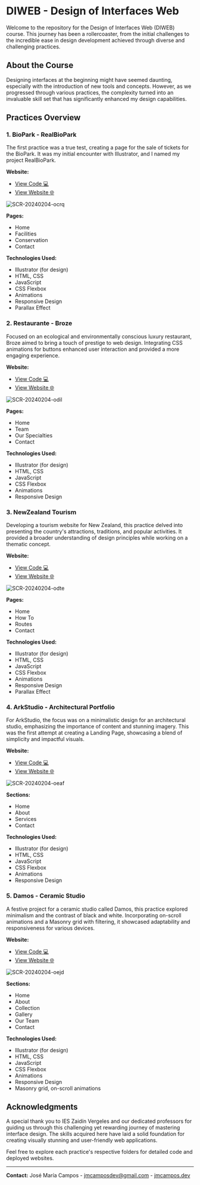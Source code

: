 # DIWEB - Design of Interfaces Web

Welcome to the repository for the Design of Interfaces Web (DIWEB) course. This journey has been a rollercoaster, from the initial challenges to the incredible ease in design development achieved through diverse and challenging practices.

## About the Course

Designing interfaces at the beginning might have seemed daunting, especially with the introduction of new tools and concepts. However, as we progressed through various practices, the complexity turned into an invaluable skill set that has significantly enhanced my design capabilities.

## Practices Overview

### 1. BioPark - RealBioPark
The first practice was a true test, creating a page for the sale of tickets for the BioPark. It was my initial encounter with Illustrator, and I named my project RealBioPark.

**Website:**
- [View Code 💻](./Practice02-BioParc)
- [View Website 🌐](https://servidor.jmcampos.dev/DIWEB/Practice02-BioParc/)


![SCR-20240204-ocrq](https://github.com/jmcamposdev/2DAW/assets/108521775/711944ed-5566-4ad4-b8e2-67d8929e610a)


**Pages:**
- Home
- Facilities
- Conservation
- Contact

**Technologies Used:**
- Illustrator (for design)
- HTML, CSS
- JavaScript
- CSS Flexbox
- Animations
- Responsive Design
- Parallax Effect

### 2. Restaurante - Broze
Focused on an ecological and environmentally conscious luxury restaurant, Broze aimed to bring a touch of prestige to web design. Integrating CSS animations for buttons enhanced user interaction and provided a more engaging experience.

**Website:**
- [View Code 💻](./Practice03-Restaurant/)
- [View Website 🌐](https://servidor.jmcampos.dev/DIWEB/Practice03-Restaurant/)

![SCR-20240204-odil](https://github.com/jmcamposdev/2DAW/assets/108521775/3dcbac9f-c1e3-431d-8e55-12da59f157c7)


**Pages:**
- Home
- Team
- Our Specialties
- Contact

**Technologies Used:**
- Illustrator (for design)
- HTML, CSS
- JavaScript
- CSS Flexbox
- Animations
- Responsive Design

### 3. NewZealand Tourism
Developing a tourism website for New Zealand, this practice delved into presenting the country's attractions, traditions, and popular activities. It provided a broader understanding of design principles while working on a thematic concept.

**Website:**
- [View Code 💻](./Practice04-NewZealand/)
- [View Website 🌐](https://servidor.jmcampos.dev/DIWEB/Practice04-NewZealand/)

![SCR-20240204-odte](https://github.com/jmcamposdev/2DAW/assets/108521775/497ad852-ca05-47b9-8424-177153bbf120)

**Pages:**
- Home
- How To
- Routes
- Contact

**Technologies Used:**
- Illustrator (for design)
- HTML, CSS
- JavaScript
- CSS Flexbox
- Animations
- Responsive Design
- Parallax Effect

### 4. ArkStudio - Architectural Portfolio
For ArkStudio, the focus was on a minimalistic design for an architectural studio, emphasizing the importance of content and stunning imagery. This was the first attempt at creating a Landing Page, showcasing a blend of simplicity and impactful visuals.

**Website:**
- [View Code 💻](./Practice05-ArkStudio/)
- [View Website 🌐](https://servidor.jmcampos.dev/DIWEB/Practice05-ArkStudio/)

![SCR-20240204-oeaf](https://github.com/jmcamposdev/2DAW/assets/108521775/c61af40f-c714-4f49-b042-a283dffd3e85)

**Sections:**
- Home
- About
- Services
- Contact

**Technologies Used:**
- Illustrator (for design)
- HTML, CSS
- JavaScript
- CSS Flexbox
- Animations
- Responsive Design

### 5. Damos - Ceramic Studio
A festive project for a ceramic studio called Damos, this practice explored minimalism and the contrast of black and white. Incorporating on-scroll animations and a Masonry grid with filtering, it showcased adaptability and responsiveness for various devices.

**Website:**
- [View Code 💻](./Practice06-Damos/)
- [View Website 🌐](https://servidor.jmcampos.dev/DIWEB/Practice06-Damos/)

![SCR-20240204-oejd](https://github.com/jmcamposdev/2DAW/assets/108521775/7d91f328-1441-4d63-97d8-def0cf7dcd34)

**Sections:**
- Home
- About
- Collection
- Gallery
- Our Team
- Contact

**Technologies Used:**
- Illustrator (for design)
- HTML, CSS
- JavaScript
- CSS Flexbox
- Animations
- Responsive Design
- Masonry grid, on-scroll animations

## Acknowledgments

A special thank you to IES Zaidín Vergeles and our dedicated professors for guiding us through this challenging yet rewarding journey of mastering interface design. The skills acquired here have laid a solid foundation for creating visually stunning and user-friendly web applications.

Feel free to explore each practice's respective folders for detailed code and deployed websites.

---

**Contact:** José María Campos - jmcamposdev@gmail.com - [jmcampos.dev](https://jmcampos.dev)

